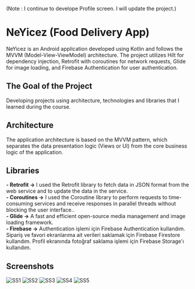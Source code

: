 (Note : I continue to develope Profile screen. I will update the project.)

# NeYicez (Food Delivery App)
NeYicez is an Android application developed using Kotlin and follows the MVVM (Model-View-ViewModel) architecture. The project utilizes Hilt for dependency injection, Retrofit with coroutines for network requests, Glide for image loading, and Firebase Authentication for user authentication.

## The Goal of the Project
Developing projects using architecture, technologies and libraries that I learned during the course.

## Architecture
The application architecture is based on the MVVM pattern, which separates the data presentation logic (Views or UI) from the core business logic of the application.

## Libraries
**- Retrofit ->** I used the Retrofit library to fetch data in JSON format from the web service and to update the data in the service. <br/>
**- Coroutines ->** I used the Coroutine library to perform requests to time-consuming services and receive responses in parallel threads without blocking the user interface.. <br/>
**- Glide ->** A fast and efficient open-source media management and image loading framework. <br/>
**- Firebase ->**  Authentication işlemi için Firebase Authentication kullandım. Sipariş ve favori ekranlarıma ait verileri saklamak için Firebase Firestore kullandım. Profil ekranında fotoğraf saklama işlemi  için  Firebase Storage'ı kullandım.
## Screenshots
![SS1](https://github.com/cevdetkilickeser/NeYicez/blob/master/app/src/main/res/drawable/1.jpg)
![SS2](https://github.com/cevdetkilickeser/NeYicez/blob/master/app/src/main/res/drawable/2.jpg)
![SS3](https://github.com/cevdetkilickeser/NeYicez/blob/master/app/src/main/res/drawable/3.jpg)
![SS4](https://github.com/cevdetkilickeser/NeYicez/blob/master/app/src/main/res/drawable/4.jpg)
![SS5](https://github.com/cevdetkilickeser/NeYicez/blob/master/app/src/main/res/drawable/5.jpg)
